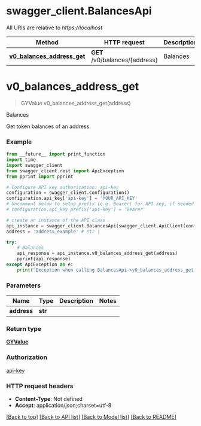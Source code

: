# swagger_client.BalancesApi

All URIs are relative to *https://localhost*

Method | HTTP request | Description
------------- | ------------- | -------------
[**v0_balances_address_get**](BalancesApi.md#v0_balances_address_get) | **GET** /v0/balances/{address} | Balances


# **v0_balances_address_get**
> GYValue v0_balances_address_get(address)

Balances

Get token balances of an address.

### Example
```python
from __future__ import print_function
import time
import swagger_client
from swagger_client.rest import ApiException
from pprint import pprint

# Configure API key authorization: api-key
configuration = swagger_client.Configuration()
configuration.api_key['api-key'] = 'YOUR_API_KEY'
# Uncomment below to setup prefix (e.g. Bearer) for API key, if needed
# configuration.api_key_prefix['api-key'] = 'Bearer'

# create an instance of the API class
api_instance = swagger_client.BalancesApi(swagger_client.ApiClient(configuration))
address = 'address_example' # str | 

try:
    # Balances
    api_response = api_instance.v0_balances_address_get(address)
    pprint(api_response)
except ApiException as e:
    print("Exception when calling BalancesApi->v0_balances_address_get: %s\n" % e)
```

### Parameters

Name | Type | Description  | Notes
------------- | ------------- | ------------- | -------------
 **address** | **str**|  | 

### Return type

[**GYValue**](GYValue.md)

### Authorization

[api-key](../README.md#api-key)

### HTTP request headers

 - **Content-Type**: Not defined
 - **Accept**: application/json;charset=utf-8

[[Back to top]](#) [[Back to API list]](../README.md#documentation-for-api-endpoints) [[Back to Model list]](../README.md#documentation-for-models) [[Back to README]](../README.md)

